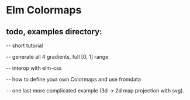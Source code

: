 # Elm Colormaps

## todo, examples directory:

-- short tutorial

-- generate all 4 gradients, full [0, 1] range

-- interop with elm-css

-- how to define your own Colormaps and use fromdata

-- one last more complicated example (3d -> 2d map projection with svg).

